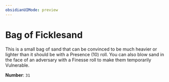 ```yaml
---
obsidianUIMode: preview
---
```

# Bag of Ficklesand

This is a small bag of sand that can be convinced to be much heavier or lighter than it should be with a Presence (10) roll. You can also blow sand in the face of an adversary with a Finesse roll to make them temporarily Vulnerable.

**Number**: `31`
